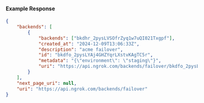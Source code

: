 <!-- Code generated for API Clients. DO NOT EDIT. -->

#### Example Response

```json
{
	"backends": [
		{
			"backends": ["bkdhr_2pysLVSOfrZyq1w7uQI021Txgpf"],
			"created_at": "2024-12-09T13:06:33Z",
			"description": "acme failover",
			"id": "bkdfo_2pysLYAj4GHZYqrLXstvKAgTC5r",
			"metadata": "{\"environment\": \"staging\"}",
			"uri": "https://api.ngrok.com/backends/failover/bkdfo_2pysLYAj4GHZYqrLXstvKAgTC5r"
		}
	],
	"next_page_uri": null,
	"uri": "https://api.ngrok.com/backends/failover"
}
```
